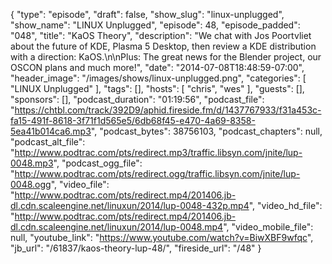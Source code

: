 {
  "type": "episode",
  "draft": false,
  "show_slug": "linux-unplugged",
  "show_name": "LINUX Unplugged",
  "episode": 48,
  "episode_padded": "048",
  "title": "KaOS Theory",
  "description": "We chat with Jos Poortvliet about the future of KDE, Plasma 5 Desktop, then review a KDE distribution with a direction: KaOS.\n\nPlus: The great news for the Blender project, our OSCON plans and much more!",
  "date": "2014-07-08T18:48:59-07:00",
  "header_image": "/images/shows/linux-unplugged.png",
  "categories": [
    "LINUX Unplugged"
  ],
  "tags": [],
  "hosts": [
    "chris",
    "wes"
  ],
  "guests": [],
  "sponsors": [],
  "podcast_duration": "01:19:56",
  "podcast_file": "https://chtbl.com/track/392D9/aphid.fireside.fm/d/1437767933/f31a453c-fa15-491f-8618-3f71f1d565e5/6db68f45-e470-4a69-8358-5ea41b014ca6.mp3",
  "podcast_bytes": 38756103,
  "podcast_chapters": null,
  "podcast_alt_file": "http://www.podtrac.com/pts/redirect.mp3/traffic.libsyn.com/jnite/lup-0048.mp3",
  "podcast_ogg_file": "http://www.podtrac.com/pts/redirect.ogg/traffic.libsyn.com/jnite/lup-0048.ogg",
  "video_file": "http://www.podtrac.com/pts/redirect.mp4/201406.jb-dl.cdn.scaleengine.net/linuxun/2014/lup-0048-432p.mp4",
  "video_hd_file": "http://www.podtrac.com/pts/redirect.mp4/201406.jb-dl.cdn.scaleengine.net/linuxun/2014/lup-0048.mp4",
  "video_mobile_file": null,
  "youtube_link": "https://www.youtube.com/watch?v=BiwXBF9wfqc",
  "jb_url": "/61837/kaos-theory-lup-48/",
  "fireside_url": "/48"
}

